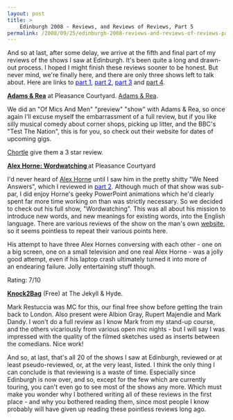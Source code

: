 ```yaml
---
layout: post
title: >
    Edinburgh 2008 - Reviews, and Reviews of Reviews, Part 5
permalink: /2008/09/25/edinburgh-2008-reviews-and-reviews-of-reviews-part-5/
---
```

And so at last, after some delay, we arrive at the fifth and final part of my reviews of the shows I saw at Edinburgh. It's been quite a long and drawn-out process. I hoped I might finish these reviews sooner to be honest. But never mind, we're finally here, and there are only three shows left to talk about. Here are links to <a href="http://www.axeuk.com/alex/blog/2008/08/19/edinburgh-2008-reviews-and-reviews-of-reviews-part-1/"><span style="color:#0000ff;">part 1</span></a>, <a href="http://www.axeuk.com/alex/blog/2008/08/20/edinburgh-2008-reviews-and-reviews-of-reviews-part-2/"><span style="color:#0000ff;">part 2</span></a>, <a href="http://www.axeuk.com/alex/blog/2008/08/23/edinburgh-2008-reviews-and-reviews-of-reviews-part-3/"><span style="color:#0000ff;">part 3</span></a> and <a href="http://www.axeuk.com/alex/blog/2008/09/02/edinburgh-2008-reviews-and-reviews-of-reviews-part-4/">part 4</a>.

<strong><span style="text-decoration:underline;">Adams &amp; Rea</span></strong>
at Pleasance Courtyard. <a href="http://www.adamsandrea.com/">Adams &amp; Rea</a>.

We did an "Of Mics And Men" "preview" "show" with Adams &amp; Rea, so once again I'll excuse myself the embarrassment of a full review, but if you like silly musical comedy about corner shops, picking up litter, and the BBC's "Test The Nation", this is for you, so check out their website for dates of upcoming gigs.

<a href="http://www.chortle.co.uk/shows/edinburgh_fringe_2008/a/16374/adams_%26_rea/review/">Chortle</a> give them a 3 star review.

<strong><span style="text-decoration:underline;">Alex Horne: Wordwatching
</span></strong>at Pleasance Courtyard

I'd never heard of <a href="http://www.alexhorne.com/">Alex Horne</a> until I saw him in the pretty shitty "We Need Answers", which I reviewed in <a href="http://www.axeuk.com/alex/blog/2008/08/20/edinburgh-2008-reviews-and-reviews-of-reviews-part-2/"><span style="color:#0000ff;">part 2</span></a>. Although much of that show was sub-par, I did enjoy Horne's geeky PowerPoint animations which he'd clearly spent far more time working on than was strictly necessary. So we decided to check out his full show, "Wordwatching". This was all about his mission to introduce new words, and new meanings for existing words, into the English language. There are various reviews of the show on the man's own <a href="http://www.alexhorne.com/shows.php?show=5">website</a>, so it seems pointless to repeat their various points here.

His attempt to have three Alex Hornes conversing with each other - one on a big screen, one on a small television and one real Alex Horne - was a jolly good attempt, even if his laptop crash ultimately turned it into more of an endearing failure. Jolly entertaining stuff though.

Rating: 7/10

<strong><span style="text-decoration:underline;">Knock2Bag</span></strong> (Free)
at The Jekyll &amp; Hyde.

Mark Restuccia was MC for this, our final free show before getting the train back to London. Also present were Albion Gray, Rupert Majendie and Mark Dandy. I won't do a full review as I know Mark from my stand-up course, and the others vicariously from various open mic nights - but I will say I was impressed with the quality of the filmed sketches used as inserts between the comedians. Nice work!

And so, at last, that's all 20 of the shows I saw at Edinburgh, reviewed or at least pseudo-reviewed, or, at the very least, listed. I think the only thing I can conclude is that reviewing is a waste of time. Especially since Edinburgh is now over, and so, except for the few which are currently touring, you can't even go to see most of the shows any more. Which must make you wonder why I bothered writing all of these reviews in the first place - and why you bothered reading them, since most people I know probably will have given up reading these pointless reviews long ago.